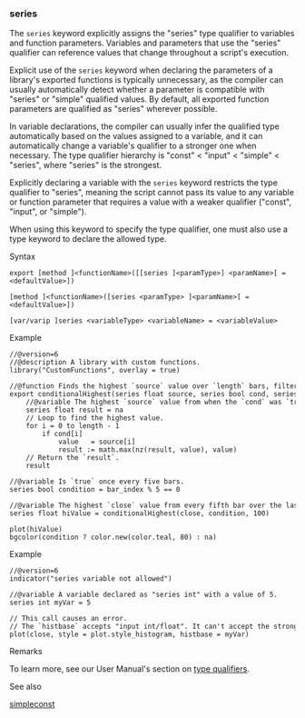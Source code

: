 ### series

The `series` keyword explicitly assigns the "series" type qualifier to variables and function parameters. Variables and parameters that use the "series" qualifier can reference values that change throughout a script's execution.

Explicit use of the `series` keyword when declaring the parameters of a library's exported functions is typically unnecessary, as the compiler can usually automatically detect whether a parameter is compatible with "series" or "simple" qualified values. By default, all exported function parameters are qualified as "series" wherever possible.

In variable declarations, the compiler can usually infer the qualified type automatically based on the values assigned to a variable, and it can automatically change a variable's qualifier to a stronger one when necessary. The type qualifier hierarchy is "const" < "input" < "simple" < "series", where "series" is the strongest.

Explicitly declaring a variable with the `series` keyword restricts the type qualifier to "series", meaning the script cannot pass its value to any variable or function parameter that requires a value with a weaker qualifier ("const", "input", or "simple").

When using this keyword to specify the type qualifier, one must also use a type keyword to declare the allowed type.

Syntax

```
export [method ]<functionName>([[series ]<paramType>] <paramName>[ = <defaultValue>])

[method ]<functionName>([series <paramType> ]<paramName>[ = <defaultValue>])

[var/varip ]series <variableType> <variableName> = <variableValue>
```

Example

```
//@version=6  
//@description A library with custom functions.  
library("CustomFunctions", overlay = true)  
  
//@function Finds the highest `source` value over `length` bars, filtered by the `cond` condition.  
export conditionalHighest(series float source, series bool cond, series int length) =>  
    //@variable The highest `source` value from when the `cond` was `true` over `length` bars.  
    series float result = na  
    // Loop to find the highest value.  
    for i = 0 to length - 1  
        if cond[i]  
            value   = source[i]  
            result := math.max(nz(result, value), value)  
    // Return the `result`.  
    result  
  
//@variable Is `true` once every five bars.  
series bool condition = bar_index % 5 == 0  
  
//@variable The highest `close` value from every fifth bar over the last 100 bars.  
series float hiValue = conditionalHighest(close, condition, 100)  
  
plot(hiValue)  
bgcolor(condition ? color.new(color.teal, 80) : na)
```

Example

```
//@version=6  
indicator("series variable not allowed")  
  
//@variable A variable declared as "series int" with a value of 5.  
series int myVar = 5  
  
// This call causes an error.  
// The `histbase` accepts "input int/float". It can't accept the stronger "series int" qualified type.  
plot(close, style = plot.style_histogram, histbase = myVar)
```

Remarks

To learn more, see our User Manual's section on [type qualifiers](https://www.tradingview.com/pine-script-docs/language/type-system/#qualifiers).

See also

[simple](#type_simple)[const](#type_const)
